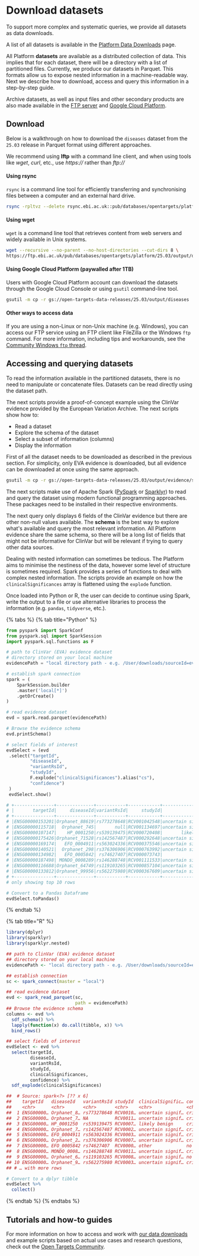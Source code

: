 # Download datasets

To support more complex and systematic queries, we provide all datasets as data downloads.

A list of all datasets is available in the [Platform Data Downloads](https://platform.opentargets.org/downloads) page.

All Platform **datasets** are available as a distributed collection of data. This implies that for each dataset, there will be a directory with a list of partitioned files. Currently, we produce our datasets in Parquet. This formats allow us to expose nested information in a machine-readable way. Next we describe how to download, access and query this information in a step-by-step guide.

Archive datasets, as well as input files and other secondary products are also made available in the [FTP server](http://ftp.ebi.ac.uk/pub/databases/opentargets/platform/) and [Google Cloud Platform](https://console.cloud.google.com/storage/browser/open-targets-data-releases).

## Download

Below is a walkthrough on how to download the `diseases` dataset from the `25.03` release in Parquet format using different approaches.

We recommend using **lftp** with a command line client, and when using tools like _wget_, _curl_, etc., use _https://_ rather than _ftp://_

#### Using rsync

`rsync` is a command line tool for efficiently transferring and synchronising files between a computer and an external hard drive.

```bash
rsync -rpltvz --delete rsync.ebi.ac.uk::pub/databases/opentargets/platform/25.03/output/diseases .
```

#### Using wget

`wget` is a command line tool that retrieves content from web servers and widely available in Unix systems.

```bash
wget --recursive --no-parent --no-host-directories --cut-dirs 8 \
https://ftp.ebi.ac.uk/pub/databases/opentargets/platform/25.03/output/diseases
```

#### Using Google Cloud Platform (paywalled after 1TB)

Users with Google Cloud Platform account can download the datasets through the Google Cloud Console or using `gsutil` command-line tool.

```bash
gsutil -m cp -r gs://open-targets-data-releases/25.03/output/diseases .
```

#### Other ways to access data

If you are using a non-Linux or non-Unix machine (e.g. Windows), you can access our FTP service using an FTP client like FileZilla or the Windows `ftp` command. For more information, including tips and workarounds, see the [Community Windows `ftp` thread](https://community.opentargets.org/t/how-to-query-api-by-drug-trade-name/316/3?u=ahercules).

## Accessing and querying datasets

To read the information available in the partitioned datasets, there is no need to manipulate or concatenate files. Datasets can be read directly using the dataset path.

The next scripts provide a proof-of-concept example using the ClinVar evidence provided by the European Variation Archive. The next scripts show how to:

* Read a dataset
* Explore the schema of the dataset
* Select a subset of information (columns)
* Display the information

First of all the dataset needs to be downloaded as described in the previous section. For simplicity, only EVA evidence is downloaded, but all evidence can be downloaded at once using the same approach.

```bash
gsutil -m cp -r gs://open-targets-data-releases/25.03/output/evidence/sourceId=eva .
```

The next scripts make use of Apache Spark ([PySpark](https://spark.apache.org/docs/latest/api/python/index.html) or [Sparklyr](https://spark.rstudio.com)) to read and query the dataset using modern functional programming approaches. These packages need to be installed in their respective environments.

The next query only displays 6 fields of the ClinVar evidence but there are other non-null values available. The **schema** is the best way to explore what's available and query the most relevant information. All Platform evidence share the same schema, so there will be a long list of fields that might not be informative for ClinVar but will be relevant if trying to query other data sources.

Dealing with nested information can sometimes be tedious. The Platform aims to minimise the nestiness of the data, however some level of structure is sometimes required. Spark provides a series of functions to deal with complex nested information. The scripts provide an example on how the `clinicalSignificances` array is flattened using the `explode` function.

Once loaded into Python or R, the user can decide to continue using Spark, write the output to a file or use alternative libraries to process the information (e.g. `pandas`, `tidyverse`, etc.).

{% tabs %}
{% tab title="Python" %}
```python
from pyspark import SparkConf
from pyspark.sql import SparkSession
import pyspark.sql.functions as F

# path to ClinVar (EVA) evidence dataset 
# directory stored on your local machine
evidencePath = "local directory path - e.g. /User/downloads/sourceId=eva"

# establish spark connection
spark = (
    SparkSession.builder
    .master('local[*]')
    .getOrCreate()
)

# read evidence dataset
evd = spark.read.parquet(evidencePath)

# Browse the evidence schema
evd.printSchema()

# select fields of interest
evdSelect = (evd
 .select("targetId",
         "diseaseId",
         "variantRsId",
         "studyId",
         F.explode("clinicalSignificances").alias("cs"),
         "confidence")
 )
 evdSelect.show()

# +---------------+--------------+-----------+------------+--------------------+--------------------+
# |       targetId|     diseaseId|variantRsId|     studyId|                  cs|          confidence|
# +---------------+--------------+-----------+------------+--------------------+--------------------+
# |ENSG00000153201|Orphanet_88619|rs773278648|RCV001042548|uncertain signifi...|criteria provided...|
# |ENSG00000115718|  Orphanet_745|       null|RCV001134697|uncertain signifi...|criteria provided...|
# |ENSG00000107147|    HP_0001250|rs539139475|RCV000720408|       likely benign|criteria provided...|
# |ENSG00000175426|Orphanet_71528|rs142567487|RCV000292648|uncertain signifi...|criteria provided...|
# |ENSG00000169174|   EFO_0004911|rs563024336|RCV000375546|uncertain signifi...|criteria provided...|
# |ENSG00000140521|  Orphanet_298|rs376306906|RCV000763992|uncertain signifi...|criteria provided...|
# |ENSG00000134982|   EFO_0005842| rs74627407|RCV000073743|               other|no assertion crit...|
# |ENSG00000187498| MONDO_0008289|rs146288748|RCV001111533|uncertain signifi...|criteria provided...|
# |ENSG00000116688|Orphanet_64749|rs119103265|RCV000857104|uncertain signifi...|no assertion crit...|
# |ENSG00000133812|Orphanet_99956|rs562275980|RCV000367609|uncertain signifi...|criteria provided...|
# +---------------+--------------+-----------+------------+--------------------+--------------------+
# only showing top 10 rows

# Convert to a Pandas Dataframe
evdSelect.toPandas()
```
{% endtab %}

{% tab title="R" %}
```r
library(dplyr)
library(sparklyr)
library(sparklyr.nested)

## path to ClinVar (EVA) evidence dataset 
## directory stored on your local machine
evidencePath <- "local directory path - e.g. /User/downloads/sourceId=eva"

## establish connection
sc <- spark_connect(master = "local")

## read evidence dataset
evd <- spark_read_parquet(sc,
                          path = evidencePath)
## Browse the evidence schema
columns <- evd %>%
  sdf_schema() %>%
  lapply(function(x) do.call(tibble, x)) %>%
  bind_rows()

## select fields of interest
evdSelect <- evd %>%
  select(targetId,
         diseaseId,
         variantRsId,
         studyId,
         clinicalSignificances,
         confidence) %>%
  sdf_explode(clinicalSignificances)

##  # Source: spark<?> [?? x 6]
##    targetId   diseaseId   variantRsId studyId  clinicalSignific… confidence     
##    <chr>      <chr>       <chr>       <chr>    <chr>             <chr>          
##  1 ENSG00000… Orphanet_8… rs773278648 RCV0010… uncertain signif… criteria provi…
##  2 ENSG00000… Orphanet_7… NA          RCV0011… uncertain signif… criteria provi…
##  3 ENSG00000… HP_0001250  rs539139475 RCV0007… likely benign     criteria provi…
##  4 ENSG00000… Orphanet_7… rs142567487 RCV0002… uncertain signif… criteria provi…
##  5 ENSG00000… EFO_0004911 rs563024336 RCV0003… uncertain signif… criteria provi…
##  6 ENSG00000… Orphanet_2… rs376306906 RCV0007… uncertain signif… criteria provi…
##  7 ENSG00000… EFO_0005842 rs74627407  RCV0000… other             no assertion c…
##  8 ENSG00000… MONDO_0008… rs146288748 RCV0011… uncertain signif… criteria provi…
##  9 ENSG00000… Orphanet_6… rs119103265 RCV0008… uncertain signif… no assertion c…
## 10 ENSG00000… Orphanet_9… rs562275980 RCV0003… uncertain signif… criteria provi…
## # … with more rows

# Convert to a dplyr tibble
evdSelect %>%
  collect()
```
{% endtab %}
{% endtabs %}

## Tutorials and how-to guides

For more information on how to access and work with [our data downloads](https://platform.opentargets.org/downloads/data) and example scripts based on actual use cases and research questions, check out the [Open Targets Community](http://community.opentargets.org).
